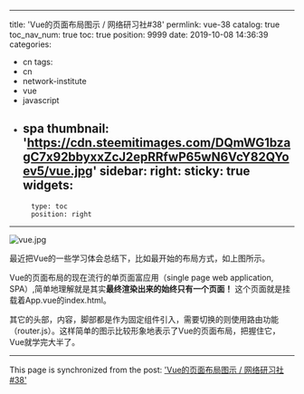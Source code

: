 
---
title: 'Vue的页面布局图示 / 网络研习社#38'
permlink: vue-38
catalog: true
toc_nav_num: true
toc: true
position: 9999
date: 2019-10-08 14:36:39
categories:
- cn
tags:
- cn
- network-institute
- vue
- javascript
- spa
thumbnail: 'https://cdn.steemitimages.com/DQmWG1bzagC7x92bbyxxZcJ2epRRfwP65wN6VcY82QYoev5/vue.jpg'
sidebar:
    right:
        sticky: true
widgets:
    -
        type: toc
        position: right
---


![vue.jpg](https://cdn.steemitimages.com/DQmWG1bzagC7x92bbyxxZcJ2epRRfwP65wN6VcY82QYoev5/vue.jpg)

最近把Vue的一些学习体会总结下，比如最开始的布局方式，如上图所示。

Vue的页面布局的现在流行的单页面富应用（single page web application, SPA）,简单地理解就是其实**最终渲染出来的始终只有一个页面！** 这个页面就是挂载着App.vue的index.html。

其它的头部，内容，脚部都是作为固定组件引入，需要切换的则使用路由功能（router.js）。这样简单的图示比较形象地表示了Vue的页面布局，把握住它，Vue就学完大半了。

- - -

This page is synchronized from the post: ['Vue的页面布局图示 / 网络研习社#38'](https://steemit.com/@lemooljiang/vue-38)
